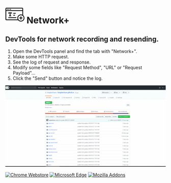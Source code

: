 # <img src="images/icon.svg" height="60px"/> Network+

## DevTools for network recording and resending.
 
1. Open the DevTools panel and find the tab with "Network+".
2. Make some HTTP request.
3. See the log of request and response.
4. Modify some fields like "Request Method", "URL" or "Request Payload"...
5. Click the "Send" button and notice the log.

![screen_recording](images/screen_recording.gif)


[<img alt="Chrome Webstore" src="https://raw.githubusercontent.com/GoogleChrome/webstore-docs/master/images/ChromeWebStore_BadgeWBorder_v2_206x58.png" height="45" />](https://chrome.google.com/webstore/detail/network%2B/nfeeojenagochlldompjclkogikjlhlf)  [<img alt="Microsoft Edge" src="https://developer.microsoft.com/en-us/store/badges/images/English_get-it-from-MS.png" height="45" />](https://microsoftedge.microsoft.com/addons/detail/egffgfkehfhpgdbbghodemkigancefap)  [![Mozilla Addons](https://addons.cdn.mozilla.net/static/img/addons-buttons/AMO-button_2.png)](https://addons.mozilla.org/firefox/addon/networkplus/)

